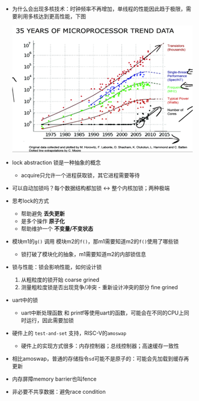 
- 为什么会出现多核技术：时钟频率不再增加，单线程的性能因此趋于极限，需要利用多核达到更高性能，下图
  
  ![](microprocessor_trend.png)

- lock abstraction 锁是一种抽象的概念
  - acquire只允许一个进程获取锁，其它进程需要等待

- 可以自动加锁吗？每个数据结构都加锁 <-> 整个内核加锁；两种极端

- 思考lock的方式
  - 帮助避免 **丢失更新**
  - 是多个操作 **原子化**
  - 帮助维护一个 **不变量/不变状态**

- 模块m1的`g()` 调用 模块m2的`f()`，那m1需要知道m2的`f()`使用了哪些锁
  - 锁打破了模块化的抽象，m1需要知道m2的内部锁信息

- 锁与性能：锁会影响性能，如何设计锁
  1. 从粗粒度的锁开始 coarse grined
  2. 测量粗粒度锁是否出现竞争/冲突 - 重新设计冲突的部分 fine grined

- uart中的锁
  - uart中断处理函数 和 printf等使用uart的函数，可能会在不同的CPU上同时运行，因此需要加锁

- 硬件上的 `test-and-set` 支持，RISC-V的`amoswap`
  - 硬件上的实现方式很多：内存控制器；总线控制器；高速缓存一致性

- 相比amoswap，普通的存储指令`sd`可能不是原子的：可能会先加载到缓存再更新

- 内存屏障memory barrier也叫fence

- 非必要不共享数据：避免race condition